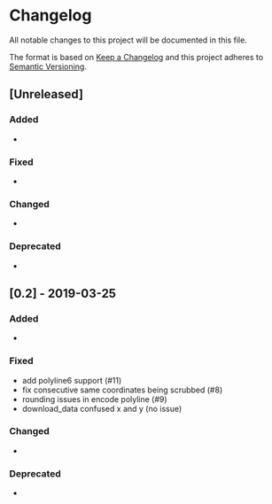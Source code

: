# Changelog
All notable changes to this project will be documented in this file.

The format is based on [Keep a Changelog](http://keepachangelog.com/en/1.0.0/)
and this project adheres to [Semantic Versioning](http://semver.org/spec/v2.0.0.html).

## [Unreleased]

### Added
-

### Fixed
- 

### Changed
-

### Deprecated
-

## [0.2] - 2019-03-25
### Added
-
### Fixed

- add polyline6 support (#11)
- fix consecutive same coordinates being scrubbed (#8)
- rounding issues in encode polyline (#9)
- download_data confused x and y (no issue)

### Changed
-
### Deprecated
-